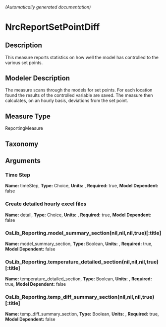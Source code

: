 

###### (Automatically generated documentation)

# NrcReportSetPointDiff

## Description
This measure reports statistics on how well the model has controlled to the various set points.

## Modeler Description
The measure scans through the models for set points. For each location found the results of the controlled variable are saved.
	The measure then calculates, on an hourly basis, deviations from the set point.

## Measure Type
ReportingMeasure

## Taxonomy


## Arguments


### Time Step

**Name:** timeStep,
**Type:** Choice,
**Units:** ,
**Required:** true,
**Model Dependent:** false

### Create detailed hourly excel files

**Name:** detail,
**Type:** Choice,
**Units:** ,
**Required:** true,
**Model Dependent:** false

### OsLib_Reporting.model_summary_section(nil,nil,nil,true)[:title]

**Name:** model_summary_section,
**Type:** Boolean,
**Units:** ,
**Required:** true,
**Model Dependent:** false

### OsLib_Reporting.temperature_detailed_section(nil,nil,nil,true)[:title]

**Name:** temperature_detailed_section,
**Type:** Boolean,
**Units:** ,
**Required:** true,
**Model Dependent:** false

### OsLib_Reporting.temp_diff_summary_section(nil,nil,nil,true)[:title]

**Name:** temp_diff_summary_section,
**Type:** Boolean,
**Units:** ,
**Required:** true,
**Model Dependent:** false





